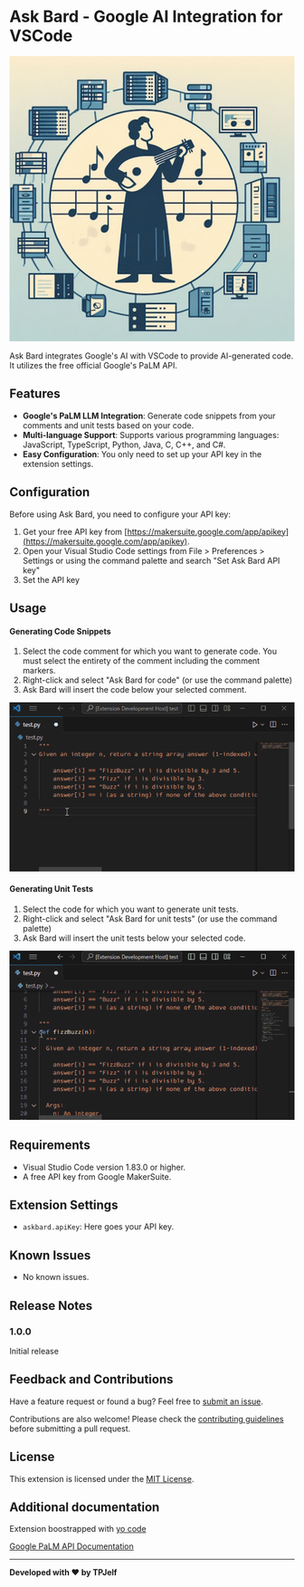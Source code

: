 # Ask Bard - Google AI Integration for VSCode

![Ask Bard Icon](https://raw.githubusercontent.com/TPJelf/askbard/main/icon_512.jpg)

Ask Bard integrates Google's AI with VSCode to provide AI-generated code.
It utilizes the free official Google's PaLM API.

## Features
- **Google's PaLM LLM Integration**: Generate code snippets from your comments and unit tests based on your code.
- **Multi-language Support**: Supports various programming languages: JavaScript, TypeScript, Python, Java, C, C++, and C#.
- **Easy Configuration**: You only need to set up your API key in the extension settings.

## Configuration
Before using Ask Bard, you need to configure your API key:
1. Get your free API key from [https://makersuite.google.com/app/apikey](https://makersuite.google.com/app/apikey).
2. Open your Visual Studio Code settings from File > Preferences > Settings or using the command palette and search "Set Ask Bard API key"
3. Set the API key

## Usage
#### Generating Code Snippets
1. Select the code comment for which you want to generate code. You must select the entirety of the comment including the comment markers.
2. Right-click and select "Ask Bard for code" (or use the command palette)
3. Ask Bard will insert the code below your selected comment.

![Ask Bard for code usage](https://raw.githubusercontent.com/TPJelf/askbard/main/howto_code.gif)

#### Generating Unit Tests
1. Select the code for which you want to generate unit tests.
2. Right-click and select "Ask Bard for unit tests" (or use the command palette)
3. Ask Bard will insert the unit tests below your selected code.

![Ask Bard for unit tests usage](https://raw.githubusercontent.com/TPJelf/askbard/main/howto_test.gif)

## Requirements
- Visual Studio Code version 1.83.0 or higher.
- A free API key from Google MakerSuite.

## Extension Settings
- `askbard.apiKey`: Here goes your API key.

## Known Issues
- No known issues.

## Release Notes
### 1.0.0
Initial release

## Feedback and Contributions
Have a feature request or found a bug? Feel free to [submit an issue](https://github.com/TPJelf/askbard/issues).

Contributions are also welcome! Please check the [contributing guidelines](https://github.com/TPJelf/askbard/contributing) before submitting a pull request.

## License
This extension is licensed under the [MIT License](https://github.com/TPJelf/askbard/blob/main/LICENSE).

## Additional documentation
Extension boostrapped with [yo code](https://code.visualstudio.com/api/get-started/your-first-extension)

[Google PaLM API Documentation](https://developers.generativeai.google/tutorials/text_node_quickstart)

---

**Developed with ❤️ by TPJelf**